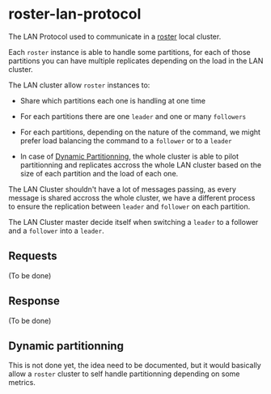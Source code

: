 # roster-lan-protocol

The LAN Protocol used to communicate in a
[roster](https://github.com/miaxos/roster) local cluster.

Each `roster` instance is able to handle some partitions, for each of those
partitions you can have multiple replicates depending on the load in the LAN
cluster.

The LAN cluster allow `roster` instances to:
  - Share which partitions each one is handling at one time
  - For each partitions there are one `leader` and one or many `followers`
  - For each partitions, depending on the nature of the command, we might prefer
  load balancing the command to a `follower` or to a `leader`

  - In case of [Dynamic Partitionning](#), the whole cluster is able to pilot
  partitionning and replicates accross the whole LAN cluster based on the size
  of each partition and the load of each one.

The LAN Cluster shouldn't have a lot of messages passing, as every message is
shared accross the whole cluster, we have a different process to ensure the
replication between `leader` and `follower` on each partition.

The LAN Cluster master decide itself when switching a `leader` to a follower and
a `follower` into a `leader`.

## Requests

(To be done)

## Response

(To be done)

## Dynamic partitionning

This is not done yet, the idea need to be documented, but it would basically
allow a `roster` cluster to self handle partitionning depending on some metrics.
